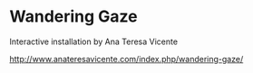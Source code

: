 # Wandering Gaze

Interactive installation by Ana Teresa Vicente

http://www.anateresavicente.com/index.php/wandering-gaze/